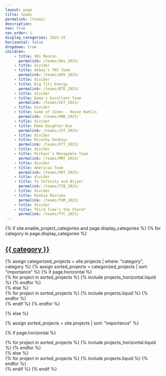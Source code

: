 ```yaml
---
layout: page
title: teams
permalink: /teams/
description:
nav: true
nav_order: 1
display_categories: 2025-26
horizontal: false
dropdown: true
children:
    - title: 90s MonCon
      permalink: /teams/90s_2025/
    - title: divider
    - title: Abbey's TNT Team
      permalink: /teams/ARV_2025/
    - title: divider
    - title: Big Titi Energy
      permalink: /teams/BTE_2025/
    - title: divider
    - title: Emma's Excellent Team
      permalink: /teams/EET_2025/
    - title: divider
    - title: Game of Zones - House Hamlin
      permalink: /teams/HMB_2025/
    - title: divider
    - title: Mama Daughter Duo
      permalink: /teams/JST_2025/
    - title: divider
    - title: Mcconky Donkeys
      permalink: /teams/KTT_2025/
    - title: divider
    - title: Michael's Managable Team
      permalink: /teams/MMT_2025/
    - title: divider
    - title: Americas Team
      permalink: /teams/RRT_2025/
    - title: divider
    - title: To Infinity and Bijan!
      permalink: /teams/TIB_2025/
    - title: divider
    - title: Rookie Mistake
      permalink: /teams/TOM_2025/
    - title: divider
    - title: Third Time's the Charm?
      permalink: /teams/TTC_2025/
---
```


<!-- pages/teams.md -->
<div class="projects">
{% if site.enable_project_categories and page.display_categories %}
  <!-- Display categorized projects -->
  {% for category in page.display_categories %}
  <a id="{{ category }}" href=".#{{ category }}">
    <h2 class="category">{{ category }}</h2>
  </a>
  {% assign categorized_projects = site.projects | where: "category", category %}
  {% assign sorted_projects = categorized_projects | sort: "importance" %}
  <!-- Generate cards for each project -->
  {% if page.horizontal %}
  <div class="container">
    <div class="row row-cols-1 row-cols-md-2">
    {% for project in sorted_projects %}
      {% include projects_horizontal.liquid %}
    {% endfor %}
    </div>
  </div>
  {% else %}
  <div class="row row-cols-1 row-cols-md-3">
    {% for project in sorted_projects %}
      {% include projects.liquid %}
    {% endfor %}
    </div>
  </div>
  {% endif %}
  {% endfor %}

{% else %}

  <!-- Display projects without categories -->
  {% assign sorted_projects = site.projects | sort: "importance" %}
  <!-- Generate cards for each project -->
  {% if page.horizontal %}
  <div class="container">
    <div class="row row-cols-1 row-cols-md-2">
    {% for project in sorted_projects %}
      {% include projects_horizontal.liquid %}
    {% endfor %}
    </div>
  </div>
  {% else %}
  <div class="row row-cols-1 row-cols-md-3">
    {% for project in sorted_projects %}
      {% include projects.liquid %}
    {% endfor %}
    </div>
  </div>
  {% endif %}
{% endif %}
